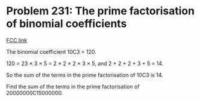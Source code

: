 # Problem 231: The prime factorisation of binomial coefficients

[FCC link](https://www.freecodecamp.org/learn/coding-interview-prep/project-euler/problem-231-the-prime-factorisation-of-binomial-coefficients)

The binomial coefficient 10C3 = 120.

120 = 23 × 3 × 5 = 2 × 2 × 2 × 3 × 5, and 2 + 2 + 2 + 3 + 5 = 14.

So the sum of the terms in the prime factorisation of 10C3 is 14.

Find the sum of the terms in the prime factorisation of 20000000C15000000.
